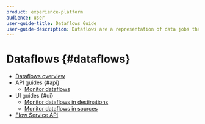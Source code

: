 ```yaml
---
product: experience-platform
audience: user
user-guide-title: Dataflows Guide
user-guide-description: Dataflows are a representation of data jobs that move data across Platform.
---
```


# Dataflows {#dataflows}

- [Dataflows overview](./home.md)
- API guides {#api}
  - [Monitor dataflows](./api/monitor.md)
- UI guides {#ui}
  - [Monitor dataflows in destinations](./ui/monitor-destinations.md)
  - [Monitor dataflows in sources](./ui/monitor-sources.md)
- [Flow Service API](https://www.adobe.io/apis/experienceplatform/home/api-reference.html#!acpdr/swagger-specs/flow-service.yaml)